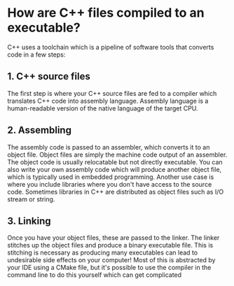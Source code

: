 # How are C++ files compiled to an executable?
C++ uses a toolchain which is a pipeline of software tools that converts code in a few steps:

## 1. C++ source files
The first step is where your C++ source files are fed to a compiler which translates C++ code into assembly language. Assembly language is a human-readable version of the native language of the target CPU. 

## 2. Assembling
The assembly code is passed to an assembler, which converts it to an object file. Object files are simply the machine code output of an assembler. The object code is usually relocatable but not directly executable. You can also write your own assembly code which will produce another object file, which is typically used in embedded programming. Another use case is where you include libraries where you don't have access to the source code. Sometimes libraries in C++ are distributed as object files such as I/O stream or string.

## 3. Linking
Once you have your object files, these are passed to the linker. The linker stitches up the object files and produce a binary executable file. This is stitching is necessary as producing many executables can lead to undesirable side effects on your computer! Most of this is abstracted by your IDE using a CMake file, but it's possible to use the compiler in the command line to do this yourself which can get complicated
